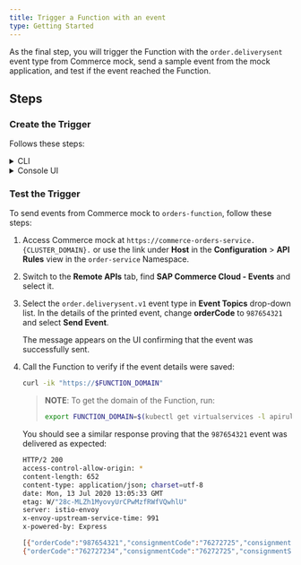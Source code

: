 ```yaml
---
title: Trigger a Function with an event
type: Getting Started
---
```


As the final step, you will trigger the Function with the `order.deliverysent` event type from Commerce mock, send a sample event from the mock application, and test if the event reached the Function.

## Steps

### Create the Trigger

Follows these steps:

<div tabs name="steps" group="trigger-function">
  <details>
  <summary label="cli">
  CLI
  </summary>

1. Create a Trigger CR for `orders-function` to subscribe the Function to the `order.deliverysent` event type from Commerce mock:

```yaml
cat <<EOF | kubectl apply -f  -
apiVersion: eventing.knative.dev/v1alpha1
kind: Trigger
metadata:
  name: orders-function
  namespace: orders-service
spec:
  broker: default
  filter:
    attributes:
      eventtypeversion: v1
      source: commerce-mock
      type: order.deliverysent
  subscriber:
    ref:
      apiVersion: v1
      kind: Service
      name: orders-function
      namespace: orders-service
EOF
```

where:
- **spec.filter.attributes.eventtypeversion** points to the specific event version. In this example, it is `v1`.
- **spec.filter.attributes.source** is taken from the name of the Application CR and specifies the source of events. In this example, it is `commerce-mock`.
- **spec.filter.attributes.type** points to the given event type to which you want to subscribe the Function. In this example, it is `order.deliverysent`.

2. Check if the Trigger CR was created and is ready. Its status should be `True`:

   ```bash
   kubectl get trigger orders-function -n orders-service -o=jsonpath="{.status.conditions[2].status}"
   ```

    </details>
    <details>
    <summary label="console-ui">
    Console UI
    </summary>

1. Navigate to the `orders-service` Namespace view in the Console UI from the drop-down list in the top navigation panel.

2. Go to **Development** > **Functions** in the left navigation panel and navigate to `orders-function`.

3. Once in the Function's details view, switch to the **Configuration** tab and select **Add Event Trigger** in the **Event Triggers** section.

4. Once the pop-up box opens, find the `order.deliverysent` event with the `v1` version from the `commerce-mock` application. Mark it on the list and select **Add**.

The message appears on the UI confirming that the event trigger was created, and you will see it in the **Event Triggers** section in the Function's details view.

    </details>
</div>

### Test the Trigger

To send events from Commerce mock to `orders-function`, follow these steps:

1. Access Commerce mock at `https://commerce-orders-service.{CLUSTER_DOMAIN}.` or use the link under **Host** in the **Configuration** > **API Rules** view in the `order-service` Namespace.

2. Switch to the **Remote APIs** tab, find **SAP Commerce Cloud - Events** and select it.

3. Select the `order.deliverysent.v1` event type in **Event Topics** drop-down list. In the details of the printed event, change **orderCode** to `987654321` and select **Send Event**.

   The message appears on the UI confirming that the event was successfully sent.

4. Call the Function to verify if the event details were saved:

   ```bash
   curl -ik "https://$FUNCTION_DOMAIN"
   ```

   > **NOTE**: To get the domain of the Function, run:
   >
   > ```bash
   > export FUNCTION_DOMAIN=$(kubectl get virtualservices -l apirule.gateway.kyma-project.io/v1alpha1=orders-function.orders-service -n orders-service -o=jsonpath='{.items[*].spec.hosts[0]}')
   > ```

   You should see a similar response proving that the `987654321` event was delivered as expected:

   ```bash
   HTTP/2 200
   access-control-allow-origin: *
   content-length: 652
   content-type: application/json; charset=utf-8
   date: Mon, 13 Jul 2020 13:05:33 GMT
   etag: W/"28c-MLZh1MyovyUrCPwMzfRWfVQwhlU"
   server: istio-envoy
   x-envoy-upstream-service-time: 991
   x-powered-by: Express

   [{"orderCode":"987654321","consignmentCode":"76272725","consignmentStatus":"PICKUP_COMPLETE"},
   {"orderCode":"762727234","consignmentCode":"76272725","consignmentStatus":"PICKUP_COMPLETE"}, {"orderCode":"762727210","consignmentCode":"76272725","consignmentStatus":"PICKUP_COMPLETE"}, {"orderCode":"123456789","consignmentCode":"76272725","consignmentStatus":"PICKUP_COMPLETE"}]
   ```
